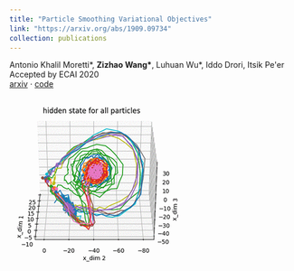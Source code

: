 ```yaml
---
title: "Particle Smoothing Variational Objectives"
link: "https://arxiv.org/abs/1909.09734"
collection: publications
---
```

Antonio Khalil Moretti\*, **Zizhao Wang\***, Luhuan Wu\*, Iddo Drori, Itsik Pe&apos;er<br/>Accepted by ECAI 2020<br/>[arxiv](https://arxiv.org/abs/1909.09734) $\cdot$ [code](https://github.com/amoretti86/PSVO)<br/><br/><img src='/images/publications/lorenz.gif'>

